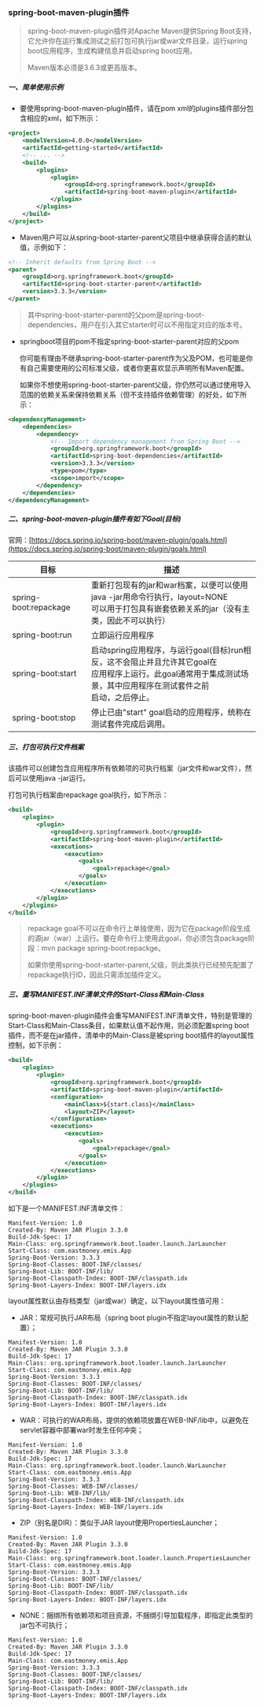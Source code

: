 ### spring-boot-maven-plugin插件

> spring-boot-maven-plugin插件对Apache Maven提供Spring Boot支持，它允许你在运行集成测试之前打包可执行jar或war文件目录，运行spring boot应用程序，生成构建信息并启动spring boot应用。
>
> Maven版本必须是3.6.3或更高版本。

##### 一、简单使用示例

- 要使用spring-boot-maven-plugin插件，请在pom xml的plugins插件部分包含相应的xml，如下所示：

```xml
<project>
	<modelVersion>4.0.0</modelVersion>
	<artifactId>getting-started</artifactId>
	<!-- ... -->
	<build>
		<plugins>
			<plugin>
				<groupId>org.springframework.boot</groupId>
				<artifactId>spring-boot-maven-plugin</artifactId>
			</plugin>
		</plugins>
	</build>
</project>
```

- Maven用户可以从spring-boot-starter-parent父项目中继承获得合适的默认值，示例如下：

```xml
<!-- Inherit defaults from Spring Boot -->
<parent>
	<groupId>org.springframework.boot</groupId>
	<artifactId>spring-boot-starter-parent</artifactId>
	<version>3.3.3</version>
</parent>
```

> 其中spring-boot-starter-parent的父pom是spring-boot-dependencies，用户在引入其它starter时可以不用指定对应的版本号。

- springboot项目的pom不指定spring-boot-starter-parent对应的父pom

  ​		你可能有理由不继承spring-boot-starter-parent作为父及POM，也可能是你有自己需要使用的公司标准父级，或者你更喜欢显示声明所有Maven配置。

  ​		如果你不想使用spring-boot-starter-parent父级，你仍然可以通过使用导入范围的依赖关系来保持依赖关系（但不支持插件依赖管理）的好处，如下所示：

```xml
<dependencyManagement>
	<dependencies>
		<dependency>
			<!-- Import dependency management from Spring Boot -->
			<groupId>org.springframework.boot</groupId>
			<artifactId>spring-boot-dependencies</artifactId>
			<version>3.3.3</version>
			<type>pom</type>
			<scope>import</scope>
		</dependency>
	</dependencies>
</dependencyManagement>
```

##### 二、spring-boot-maven-plugin插件有如下Goal(目标)

官网：[https://docs.spring.io/spring-boot/maven-plugin/goals.html](https://docs.spring.io/spring-boot/maven-plugin/goals.html)

| 目标                  | 描述                                                         |
| --------------------- | ------------------------------------------------------------ |
| spring-boot:repackage | 重新打包现有的jar和war档案，以便可以使用java -jar用命令行执行，layout=NONE<br />可以用于打包具有嵌套依赖关系的jar（没有主类，因此不可以执行） |
| spring-boot:run       | 立即运行应用程序                                             |
| spring-boot:start     | 启动spring应用程序，与运行goal(目标)run相反，这不会阻止并且允许其它goal在<br />应用程序上运行。此goal通常用于集成测试场景，其中应用程序在测试套件之前<br />启动，之后停止。 |
| spring-boot:stop      | 停止已由"start" goal启动的应用程序，统称在测试套件完成后调用。 |

##### 三、打包可执行文件档案

该插件可以创建包含应用程序所有依赖项的可执行档案（jar文件和war文件），然后可以使用java -jar运行。

打包可执行档案由repackage goal执行，如下所示：

```xml
<build>
	<plugins>
		<plugin>
			<groupId>org.springframework.boot</groupId>
			<artifactId>spring-boot-maven-plugin</artifactId>
			<executions>
				<execution>
					<goals>
						<goal>repackage</goal>
					</goals>
				</execution>
			</executions>
		</plugin>
	</plugins>
</build>
```

> repackage goal不可以在命令行上单独使用，因为它在package阶段生成的源jar（war）上运行。要在命令行上使用此goal，你必须包含package阶段：mvn package spring-boot:repackge。
>
> 如果你使用spring-boot-starter-parent,父级，则此类执行已经预先配置了repackage执行ID，因此只需添加插件定义。

##### 三、重写MANIFEST.INF清单文件的Start-Class和Main-Class

spring-boot-maven-plugin插件会重写MANIFEST.INF清单文件，特别是管理的Start-Class和Main-Class条目，如果默认值不起作用，则必须配置spring boot 插件，而不是在jar插件，清单中的Main-Class是被spring boot插件的layout属性控制，如下示例：

```xml
<build>
	<plugins>
		<plugin>
			<groupId>org.springframework.boot</groupId>
			<artifactId>spring-boot-maven-plugin</artifactId>
			<configuration>
				<mainClass>${start.class}</mainClass>
				<layout>ZIP</layout>
			</configuration>
			<executions>
				<execution>
					<goals>
						<goal>repackage</goal>
					</goals>
				</execution>
			</executions>
		</plugin>
	</plugins>
</build>
```

如下是一个MANIFEST.INF清单文件：

```properties
Manifest-Version: 1.0
Created-By: Maven JAR Plugin 3.3.0
Build-Jdk-Spec: 17
Main-Class: org.springframework.boot.loader.launch.JarLauncher
Start-Class: com.eastmoney.emis.App
Spring-Boot-Version: 3.3.3
Spring-Boot-Classes: BOOT-INF/classes/
Spring-Boot-Lib: BOOT-INF/lib/
Spring-Boot-Classpath-Index: BOOT-INF/classpath.idx
Spring-Boot-Layers-Index: BOOT-INF/layers.idx
```

layout属性默认由存档类型（jar或war）确定，以下layout属性值可用：

- JAR：常规可执行JAR布局（spring boot plugin不指定layout属性的默认配置）；

```properties
Manifest-Version: 1.0
Created-By: Maven JAR Plugin 3.3.0
Build-Jdk-Spec: 17
Main-Class: org.springframework.boot.loader.launch.JarLauncher
Start-Class: com.eastmoney.emis.App
Spring-Boot-Version: 3.3.3
Spring-Boot-Classes: BOOT-INF/classes/
Spring-Boot-Lib: BOOT-INF/lib/
Spring-Boot-Classpath-Index: BOOT-INF/classpath.idx
Spring-Boot-Layers-Index: BOOT-INF/layers.idx
```



- WAR：可执行的WAR布局，提供的依赖项放置在WEB-INF/lib中，以避免在servlet容器中部署war时发生任何冲突；

```properties
Manifest-Version: 1.0
Created-By: Maven JAR Plugin 3.3.0
Build-Jdk-Spec: 17
Main-Class: org.springframework.boot.loader.launch.WarLauncher
Start-Class: com.eastmoney.emis.App
Spring-Boot-Version: 3.3.3
Spring-Boot-Classes: WEB-INF/classes/
Spring-Boot-Lib: WEB-INF/lib/
Spring-Boot-Classpath-Index: WEB-INF/classpath.idx
Spring-Boot-Layers-Index: WEB-INF/layers.idx
```



- ZIP（别名是DIR）：类似于JAR layout使用PropertiesLauncher；

```properties
Manifest-Version: 1.0
Created-By: Maven JAR Plugin 3.3.0
Build-Jdk-Spec: 17
Main-Class: org.springframework.boot.loader.launch.PropertiesLauncher
Start-Class: com.eastmoney.emis.App
Spring-Boot-Version: 3.3.3
Spring-Boot-Classes: BOOT-INF/classes/
Spring-Boot-Lib: BOOT-INF/lib/
Spring-Boot-Classpath-Index: BOOT-INF/classpath.idx
Spring-Boot-Layers-Index: BOOT-INF/layers.idx

```



- NONE：捆绑所有依赖项和项目资源，不捆绑引导加载程序，即指定此类型的jar包不可执行；

```properties
Manifest-Version: 1.0
Created-By: Maven JAR Plugin 3.3.0
Build-Jdk-Spec: 17
Main-Class: com.eastmoney.emis.App
Spring-Boot-Version: 3.3.3
Spring-Boot-Classes: BOOT-INF/classes/
Spring-Boot-Lib: BOOT-INF/lib/
Spring-Boot-Classpath-Index: BOOT-INF/classpath.idx
Spring-Boot-Layers-Index: BOOT-INF/layers.idx

```

